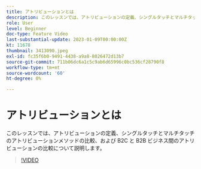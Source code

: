 ```yaml
---
title: アトリビューションとは
description: このレッスンでは、アトリビューションの定義、シングルタッチとマルチタッチのアトリビューションメソッドの比較、および B2C と B2B ビジネス間のアトリビューションの比較について説明します。
role: User
level: Beginner
doc-type: Feature Video
last-substantial-update: 2023-01-09T00:00:00Z
kt: 11678
thumbnail: 3413090.jpeg
exl-id: fc35f6b0-9491-4438-a9a8-8026472d13b7
source-git-commit: 711b06dc6a1c5c9ab6d65996c0bc536cf28790f8
workflow-type: tm+mt
source-wordcount: '60'
ht-degree: 0%

---
```


# アトリビューションとは

このレッスンでは、アトリビューションの定義、シングルタッチとマルチタッチのアトリビューションメソッドの比較、および B2C と B2B ビジネス間のアトリビューションの比較について説明します。

>[!VIDEO](https://video.tv.adobe.com/v/3413090/?quality=12&learn=on)
